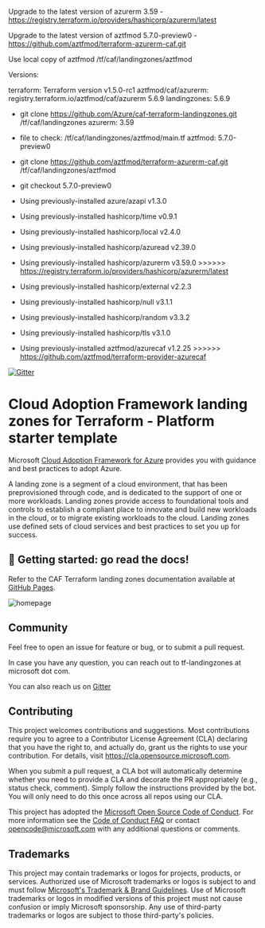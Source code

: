 Upgrade to the latest version of azurerm 3.59 - https://registry.terraform.io/providers/hashicorp/azurerm/latest

Upgrade to the latest version of aztfmod 5.7.0-preview0 - https://github.com/aztfmod/terraform-azurerm-caf.git 

Use local copy of aztfmod /tf/caf/landingzones/aztfmod

Versions:

terraform: Terraform version v1.5.0-rc1
aztfmod/caf/azurerm: registry.terraform.io/aztfmod/caf/azurerm 5.6.9
landingzones: 5.6.9 
  - git clone https://github.com/Azure/caf-terraform-landingzones.git /tf/caf/landingzones
azurerm: 3.59
  - file to check: /tf/caf/landingzones/aztfmod/main.tf
aztfmod: 5.7.0-preview0 
  - git clone https://github.com/aztfmod/terraform-azurerm-caf.git /tf/caf/landingzones/aztfmod 
  - git checkout 5.7.0-preview0

- Using previously-installed azure/azapi v1.3.0
- Using previously-installed hashicorp/time v0.9.1
- Using previously-installed hashicorp/local v2.4.0
- Using previously-installed hashicorp/azuread v2.39.0
- Using previously-installed hashicorp/azurerm v3.59.0 >>>>>> https://registry.terraform.io/providers/hashicorp/azurerm/latest
- Using previously-installed hashicorp/external v2.2.3
- Using previously-installed hashicorp/null v3.1.1
- Using previously-installed hashicorp/random v3.3.2
- Using previously-installed hashicorp/tls v3.1.0
- Using previously-installed aztfmod/azurecaf v1.2.25 >>>>>> https://github.com/aztfmod/terraform-provider-azurecaf

[![Gitter](https://badges.gitter.im/aztfmod/community.svg)](https://gitter.im/aztfmod/community?utm_source=badge&utm_medium=badge&utm_campaign=pr-badge)

# Cloud Adoption Framework landing zones for Terraform - Platform starter template

Microsoft [Cloud Adoption Framework for Azure](https://aka.ms/caf) provides you with guidance and best practices to adopt Azure.

A landing zone is a segment of a cloud environment, that has been preprovisioned through code, and is dedicated to the support of one or more workloads. Landing zones provide access to foundational tools and controls to establish a compliant place to innovate and build new workloads in the cloud, or to migrate existing workloads to the cloud. Landing zones use defined sets of cloud services and best practices to set you up for success.

## :rocket: Getting started: go read the docs!



Refer to the CAF Terraform landing zones documentation available at [GitHub Pages](https://aka.ms/caf/terraform).

![homepage](https://aztfmod.github.io/documentation/img/homepage.png)

## Community

Feel free to open an issue for feature or bug, or to submit a pull request.

In case you have any question, you can reach out to tf-landingzones at microsoft dot com.

You can also reach us on [Gitter](https://gitter.im/aztfmod/community?utm_source=badge&utm_medium=badge&utm_campaign=pr-badge)

## Contributing

This project welcomes contributions and suggestions.  Most contributions require you to agree to a
Contributor License Agreement (CLA) declaring that you have the right to, and actually do, grant us
the rights to use your contribution. For details, visit https://cla.opensource.microsoft.com.

When you submit a pull request, a CLA bot will automatically determine whether you need to provide
a CLA and decorate the PR appropriately (e.g., status check, comment). Simply follow the instructions
provided by the bot. You will only need to do this once across all repos using our CLA.

This project has adopted the [Microsoft Open Source Code of Conduct](https://opensource.microsoft.com/codeofconduct/).
For more information see the [Code of Conduct FAQ](https://opensource.microsoft.com/codeofconduct/faq/) or
contact [opencode@microsoft.com](mailto:opencode@microsoft.com) with any additional questions or comments.

## Trademarks

This project may contain trademarks or logos for projects, products, or services. Authorized use of Microsoft
trademarks or logos is subject to and must follow
[Microsoft's Trademark & Brand Guidelines](https://www.microsoft.com/en-us/legal/intellectualproperty/trademarks/usage/general).
Use of Microsoft trademarks or logos in modified versions of this project must not cause confusion or imply Microsoft sponsorship.
Any use of third-party trademarks or logos are subject to those third-party's policies.

